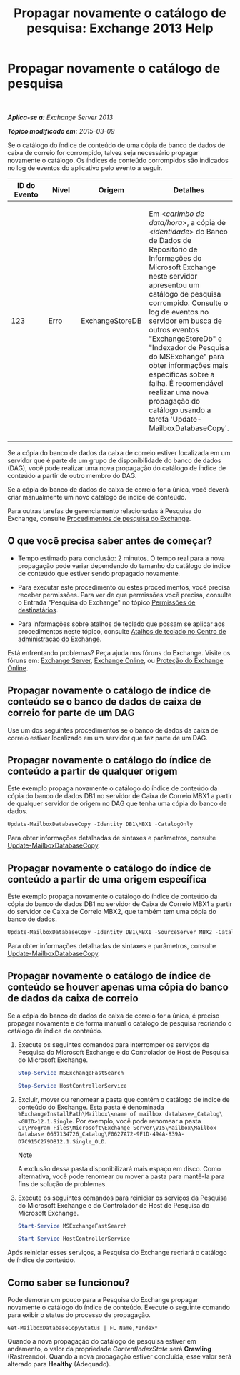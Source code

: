 ﻿---
title: 'Propagar novamente o catálogo de pesquisa: Exchange 2013 Help'
TOCTitle: Propagar novamente o catálogo de pesquisa
ms:assetid: 9d873bd4-0422-4975-b5e2-82a347479115
ms:mtpsurl: https://technet.microsoft.com/pt-br/library/Ee633475(v=EXCHG.150)
ms:contentKeyID: 52058862
ms.date: 05/22/2018
mtps_version: v=EXCHG.150
ms.translationtype: MT
---

# Propagar novamente o catálogo de pesquisa

 

_**Aplica-se a:** Exchange Server 2013_

_**Tópico modificado em:** 2015-03-09_

Se o catálogo do índice de conteúdo de uma cópia de banco de dados de caixa de correio for corrompido, talvez seja necessário propagar novamente o catálogo. Os índices de conteúdo corrompidos são indicados no log de eventos do aplicativo pelo evento a seguir.


<table>
<colgroup>
<col style="width: 25%" />
<col style="width: 25%" />
<col style="width: 25%" />
<col style="width: 25%" />
</colgroup>
<thead>
<tr class="header">
<th>ID do Evento</th>
<th>Nível</th>
<th>Origem</th>
<th>Detalhes</th>
</tr>
</thead>
<tbody>
<tr class="odd">
<td><p>123</p></td>
<td><p>Erro</p></td>
<td><p>ExchangeStoreDB</p></td>
<td><p>Em &lt;<em>carimbo de data/hora</em>&gt;, a cópia de &lt;<em>identidade</em>&gt; do Banco de Dados de Repositório de Informações do Microsoft Exchange neste servidor apresentou um catálogo de pesquisa corrompido. Consulte o log de eventos no servidor em busca de outros eventos &quot;ExchangeStoreDb&quot; e &quot;Indexador de Pesquisa do MSExchange&quot; para obter informações mais específicas sobre a falha. É recomendável realizar uma nova propagação do catálogo usando a tarefa 'Update-MailboxDatabaseCopy'.</p></td>
</tr>
</tbody>
</table>


Se a cópia do banco de dados da caixa de correio estiver localizada em um servidor que é parte de um grupo de disponibilidade do banco de dados (DAG), você pode realizar uma nova propagação do catálogo de índice de conteúdo a partir de outro membro do DAG.

Se a cópia do banco de dados de caixa de correio for a única, você deverá criar manualmente um novo catálogo de índice de conteúdo.

Para outras tarefas de gerenciamento relacionadas à Pesquisa do Exchange, consulte [Procedimentos de pesquisa do Exchange](exchange-search-procedures-exchange-2013-help.md).

## O que você precisa saber antes de começar?

  - Tempo estimado para conclusão: 2 minutos. O tempo real para a nova propagação pode variar dependendo do tamanho do catálogo do índice de conteúdo que estiver sendo propagado novamente.

  - Para executar este procedimento ou estes procedimentos, você precisa receber permissões. Para ver de que permissões você precisa, consulte o Entrada "Pesquisa do Exchange" no tópico [Permissões de destinatários](recipients-permissions-exchange-2013-help.md).

  - Para informações sobre atalhos de teclado que possam se aplicar aos procedimentos neste tópico, consulte [Atalhos de teclado no Centro de administração do Exchange](keyboard-shortcuts-in-the-exchange-admin-center-exchange-online-protection-help.md).

Está enfrentando problemas? Peça ajuda nos fóruns do Exchange. Visite os fóruns em: [Exchange Server](https://go.microsoft.com/fwlink/p/?linkid=60612), [Exchange Online](https://go.microsoft.com/fwlink/p/?linkid=267542), ou [Proteção do Exchange Online](https://go.microsoft.com/fwlink/p/?linkid=285351).

## Propagar novamente o catálogo de índice de conteúdo se o banco de dados de caixa de correio for parte de um DAG

Use um dos seguintes procedimentos se o banco de dados da caixa de correio estiver localizado em um servidor que faz parte de um DAG.

## Propagar novamente o catálogo do índice de conteúdo a partir de qualquer origem

Este exemplo propaga novamente o catálogo do índice de conteúdo da cópia do banco de dados DB1 no servidor de Caixa de Correio MBX1 a partir de qualquer servidor de origem no DAG que tenha uma cópia do banco de dados.

```powershell
Update-MailboxDatabaseCopy -Identity DB1\MBX1 -CatalogOnly
```

Para obter informações detalhadas de sintaxes e parâmetros, consulte [Update-MailboxDatabaseCopy](https://technet.microsoft.com/pt-br/library/dd335201\(v=exchg.150\)).

## Propagar novamente o catálogo do índice de conteúdo a partir de uma origem específica

Este exemplo propaga novamente o catálogo do índice de conteúdo da cópia do banco de dados DB1 no servidor de Caixa de Correio MBX1 a partir do servidor de Caixa de Correio MBX2, que também tem uma cópia do banco de dados.

```powershell
Update-MailboxDatabaseCopy -Identity DB1\MBX1 -SourceServer MBX2 -CatalogOnly
```

Para obter informações detalhadas de sintaxes e parâmetros, consulte [Update-MailboxDatabaseCopy](https://technet.microsoft.com/pt-br/library/dd335201\(v=exchg.150\)).

## Propagar novamente o catálogo de índice de conteúdo se houver apenas uma cópia do banco de dados da caixa de correio

Se a cópia do banco de dados de caixa de correio for a única, é preciso propagar novamente e de forma manual o catálogo de pesquisa recriando o catálogo de índice de conteúdo.

1.  Execute os seguintes comandos para interromper os serviços da Pesquisa do Microsoft Exchange e do Controlador de Host de Pesquisa do Microsoft Exchange.
    
    
    ```powershell
    Stop-Service MSExchangeFastSearch
    ```
    
    ```powershell
    Stop-Service HostControllerService
    ```

2.  Excluir, mover ou renomear a pasta que contém o catálogo de índice de conteúdo do Exchange. Esta pasta é denominada `%ExchangeInstallPath\Mailbox\<name of mailbox database>_Catalog\<GUID>12.1.Single`. Por exemplo, você pode renomear a pasta `C:\Program Files\Microsoft\Exchange Server\V15\Mailbox\Mailbox Database 0657134726_Catalog\F0627A72-9F1D-494A-839A-D7C915C279DB12.1.Single_OLD`.
    

    > [!NOTE]
    > A exclusão dessa pasta disponibilizará mais espaço em disco. Como alternativa, você pode renomear ou mover a pasta para mantê-la para fins de solução de problemas.



3.  Execute os seguintes comandos para reiniciar os serviços da Pesquisa do Microsoft Exchange e do Controlador de Host de Pesquisa do Microsoft Exchange.
    

    ```powershell
    Start-Service MSExchangeFastSearch
    ```

    ```powershell
    Start-Service HostControllerService
    ```
 
 Após reiniciar esses serviços, a Pesquisa do Exchange recriará o catálogo de índice de conteúdo.

## Como saber se funcionou?

Pode demorar um pouco para a Pesquisa do Exchange propagar novamente o catálogo do índice de conteúdo. Execute o seguinte comando para exibir o status do processo de propagação.

    Get-MailboxDatabaseCopyStatus | FL Name,*Index*

Quando a nova propagação do catálogo de pesquisa estiver em andamento, o valor da propriedade *ContentIndexState* será **Crawling** (Rastreando). Quando a nova propagação estiver concluída, esse valor será alterado para **Healthy** (Adequado).

